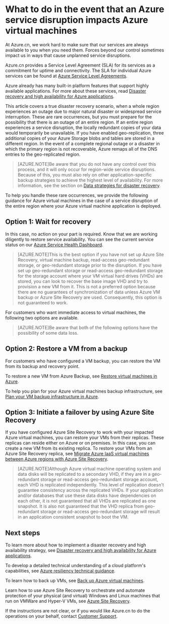 <properties
	pageTitle="What to do in the event that an Azure service disruption impacts Azure virtual machines | Azure"
	description="Learn what to do in the event that an Azure service disruption impacts Azure virtual machines."
	services="virtual-machines"
	documentationCenter=""
	authors="kmouss"
	manager="timlt"
	editor=""/>

<tags
	ms.service="virtual-machines"
	ms.workload="virtual-machines"
	ms.tgt_pltfrm="na"
	ms.devlang="na"
	ms.topic="article"
	ms.date="05/16/2016"
	wacn.date=""
	ms.author="kmouss;aglick"/>

# What to do in the event that an Azure service disruption impacts Azure virtual machines

At Azure.cn, we work hard to make sure that our services are always available to you when you need them. Forces beyond our control sometimes impact us in ways that cause unplanned service disruptions.

Azure.cn provides a Service Level Agreement (SLA) for its services as a commitment for uptime and connectivity. The SLA for individual Azure services can be found at [Azure Service Level Agreements](/support/legal/sla/).

Azure already has many built-in platform features that support highly available applications. For more about these services, read [Disaster recovery and high availability for Azure applications](/documentation/articles/resiliency-disaster-recovery-high-availability-azure-applications/).

This article covers a true disaster recovery scenario, when a whole region experiences an outage due to major natural disaster or widespread service interruption. These are rare occurrences, but you must prepare for the possibility that there is an outage of an entire region. If an entire region experiences a service disruption, the locally redundant copies of your data would temporarily be unavailable. If you have enabled geo-replication, three additional copies of your Azure Storage blobs and tables are stored in a different region. In the event of a complete regional outage or a disaster in which the primary region is not recoverable, Azure remaps all of the DNS entries to the geo-replicated region.

>[AZURE.NOTE]Be aware that you do not have any control over this process, and it will only occur for region-wide service disruptions. Because of this, you must also rely on other application-specific backup strategies to achieve the highest level of availability. For more information, see the section on [Data strategies for disaster recovery](/documentation/articles/resiliency-disaster-recovery-azure-applications/#data-strategies-for-disaster-recovery).

To help you handle these rare occurrences, we provide the following guidance for Azure virtual machines in the case of a service disruption of the entire region where your Azure virtual machine application is deployed.

## Option 1: Wait for recovery
In this case, no action on your part is required. Know that we are working diligently to restore service availability. You can see the current service status on our [Azure Service Health Dashboard](/support/service-dashboard/).

>[AZURE.NOTE]This is the best option if you have not set up Azure Site Recovery, virtual machine backup, read-access geo-redundant storage, or geo-redundant storage prior to the disruption. If you have set up geo-redundant storage or read-access geo-redundant storage for the storage account where your VM virtual hard drives (VHDs) are stored, you can look to recover the base image VHD and try to provision a new VM from it. This is not a preferred option because there are no guarantees of synchronization of data unless Azure VM backup or Azure Site Recovery are used. Consequently, this option is not guaranteed to work.

For customers who want immediate access to virtual machines, the following two options are available.  

>[AZURE.NOTE]Be aware that both of the following options have the possibility of some data loss.     

## Option 2: Restore a VM from a backup
For customers who have configured a VM backup, you can restore the VM from its backup and recovery point.

To restore a new VM from Azure Backup, see [Restore virtual machines in Azure](/documentation/articles/backup-azure-restore-vms/).

To help you plan for your Azure virtual machines backup infrastructure, see [Plan your VM backup infrastructure in Azure](/documentation/articles/backup-azure-vms-introduction/).

## Option 3: Initiate a failover by using Azure Site Recovery
If you have configured Azure Site Recovery to work with your impacted Azure virtual machines, you can restore your VMs from their replicas. These replicas can reside either on Azure or on premises. In this case, you can create a new VM from its existing replica. To restore your VMs from an Azure Site Recovery replica, see [Migrate Azure IaaS virtual machines between Azure regions with Azure Site Recovery](/documentation/articles/site-recovery-migrate-azure-to-azure/).

>[AZURE.NOTE]Although Azure virtual machine operating system and data disks will be replicated to a secondary VHD, if they are in a geo-redundant storage or read-access geo-redundant storage account, each VHD is replicated independently. This level of replication doesn't guarantee consistency across the replicated VHDs. If your application and/or databases that use these data disks have dependencies on each other, it is not guaranteed that all VHDs are replicated as one snapshot. It is also not guaranteed that the VHD replica from geo-redundant storage or read-access geo-redundant storage will result in an application consistent snapshot to boot the VM.

## Next steps
To learn more about how to implement a disaster recovery and high availability strategy, see [Disaster recovery and high availability for Azure applications](/documentation/articles/resiliency-disaster-recovery-high-availability-azure-applications/).

To develop a detailed technical understanding of a cloud platform's capabilities, see [Azure resiliency technical guidance](/documentation/articles/resiliency-technical-guidance/).

To learn how to back up VMs, see [Back up Azure virtual machines](/documentation/articles/backup-azure-vms/).

Learn how to use Azure Site Recovery to orchestrate and automate protection of your physical (and virtual) Windows and Linux machines that run on VMWare and Hyper-V VMs, see [Azure Site Recovery](/documentation/services/site-recovery/).

If the instructions are not clear, or if you would like Azure.cn to do the operations on your behalf, contact [Customer Support](/support/support-azure/).
